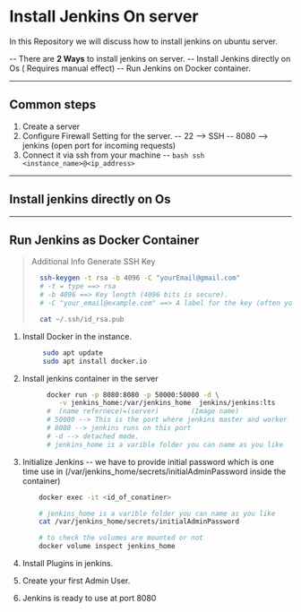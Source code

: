 # Install Jenkins On server

In this Repository we will discuss how to install jenkins on ubuntu server.

-- There are **2 Ways** to install jenkins on server.
  -- Install Jenkins directly on Os ( Requires manual effect)
  -- Run Jenkins on Docker container.


---
## Common steps

1. Create a server
2. Configure Firewall Setting for the server.
    -- 22 --> SSH
    -- 8080 --> jenkins (open port for incoming requests)
3. Connect it via ssh from your machine
   -- ```bash ssh <instance_name>@<ip_address> ```   

---
## Install jenkins directly on Os

---
## Run Jenkins as Docker Container

> Additional Info
>  Generate SSH Key
> ```bash
>   ssh-keygen -t rsa -b 4096 -C "yourEmail@gmail.com"
>   # -t = type ==> rsa
>   # -b 4096 ==> Key length (4096 bits is secure).
>   # -C "your_email@example.com" ==> A label for the key (often your email).
>
>   cat ~/.ssh/id_rsa.pub
> ```

1. Install Docker in the instance.
    ```bash
         sudo apt update
         sudo apt install docker.io
    ```
2. Install jenkins container in the server
    ```bash
          docker run -p 8080:8080 -p 50000:50000 -d \
             -v jenkins_home:/var/jenkins_home  jenkins/jenkins:lts
          #  (name refernece)=(server)        (Image name)
          # 50000 --> This is the port where jenkins master and worker nodes communicate, ( jenkins can be actually build and started as a cluster )
          # 8080 --> jenkins runs on this port
          # -d --> detached mode.
          # jenkins_home is a varible folder you can name as you like
    ```

3. Initialize Jenkins
   -- we have to provide initial password which is one time use in (/var/jenkins_home/secrets/initialAdminPassword inside the container)
   ```bash
       docker exec -it <id_of_conatiner>

       # jenkins_home is a varible folder you can name as you like
       cat /var/jenkins_home/secrets/initialAdminPassword

       # to check the volumes are mounted or not
       docker volume inspect jenkins_home
   ```
4. Install Plugins in jenkins.
5. Create your first Admin User.
6. Jenkins is ready to use at port 8080
   
   






